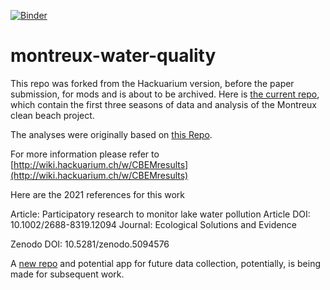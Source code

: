 [![Binder](https://mybinder.org/badge_logo.svg)](https://mybinder.org/v2/gh/Hackuarium/montreux-water-quality/HEAD)

# montreux-water-quality
This repo was forked from the Hackuarium version, before the paper submission, for mods and is about to be archived.
Here is [the current repo](https://github.com/Hackuarium/montreux-water-quality), which contain the first three seasons of data and analysis of the Montreux clean beach project.

The analyses were originally based on [this Repo](https://github.com/Hackuarium/water-quality-2016-2017).

For more information please refer to [http://wiki.hackuarium.ch/w/CBEMresults](http://wiki.hackuarium.ch/w/CBEMresults)

Here are the 2021 references for this work

Article: Participatory research to monitor lake water pollution
Article DOI: 10.1002/2688-8319.12094
Journal: Ecological Solutions and Evidence

Zenodo DOI: 10.5281/zenodo.5094576

A [new repo](https://github.com/hammerdirt-analyst/qualite-deau) and potential app for future data collection, potentially, is being made for subsequent work.
